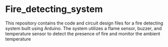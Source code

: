 # Fire_detecting_system
This repository contains the code and circuit design files for a fire detecting system built using Arduino. The system utilizes a flame sensor, buzzer, and temperature sensor to detect the presence of fire and monitor the ambient temperature
